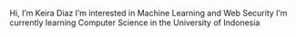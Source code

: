 Hi, I’m Keira Diaz
I’m interested in Machine Learning and Web Security
I’m currently learning Computer Science in the University of Indonesia


<!---
KeiraDiaz/KeiraDiaz is a ✨ special ✨ repository because its `README.md` (this file) appears on your GitHub profile.
You can click the Preview link to take a look at your changes.
--->
